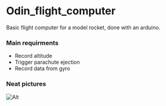 # Odin_flight_computer
Basic flight computer for a model rocket, done with an arduino.

### Main requirments
- Record altitude
- Trigger parachute ejection
- Record data from gyro

### Neat pictures

![Alt](https://user-images.githubusercontent.com/26313427/54116278-b5a0c300-43ee-11e9-9ca0-6af9ede23916.jpg "Title")
